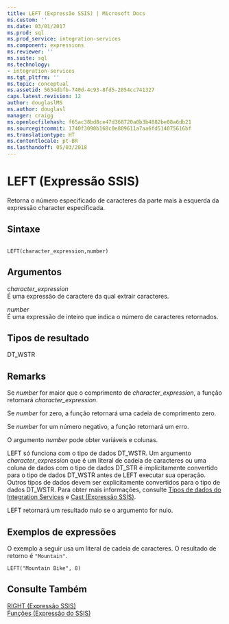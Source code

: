 ```yaml
---
title: LEFT (Expressão SSIS) | Microsoft Docs
ms.custom: ''
ms.date: 03/01/2017
ms.prod: sql
ms.prod_service: integration-services
ms.component: expressions
ms.reviewer: ''
ms.suite: sql
ms.technology:
- integration-services
ms.tgt_pltfrm: ''
ms.topic: conceptual
ms.assetid: 5634dbfb-740d-4c93-8fd5-2854cc741327
caps.latest.revision: 12
author: douglaslMS
ms.author: douglasl
manager: craigg
ms.openlocfilehash: f65ac38bd8ce47d368720a0b3b4882be08a6db21
ms.sourcegitcommit: 1740f3090b168c0e809611a7aa6fd514075616bf
ms.translationtype: HT
ms.contentlocale: pt-BR
ms.lasthandoff: 05/03/2018
---
```

# <a name="left-ssis-expression"></a>LEFT (Expressão SSIS)
  Retorna o número especificado de caracteres da parte mais à esquerda da expressão character especificada.  
  
## <a name="syntax"></a>Sintaxe  
  
```  
  
LEFT(character_expression,number)  
```  
  
## <a name="arguments"></a>Argumentos  
 *character_expression*  
 É uma expressão de caractere da qual extrair caracteres.  
  
 *number*  
 É uma expressão de inteiro que indica o número de caracteres retornados.  
  
## <a name="result-types"></a>Tipos de resultado  
 DT_WSTR  
  
## <a name="remarks"></a>Remarks  
 Se *number* for maior que o comprimento de *character_expression*, a função retornará *character_expression*.  
  
 Se *number* for zero, a função retornará uma cadeia de comprimento zero.  
  
 Se *number* for um número negativo, a função retornará um erro.  
  
 O argumento *number* pode obter variáveis e colunas.  
  
 LEFT só funciona com o tipo de dados DT_WSTR. Um argumento *character_expression* que é um literal de cadeia de caracteres ou uma coluna de dados com o tipo de dados DT_STR é implicitamente convertido para o tipo de dados DT_WSTR antes de LEFT executar sua operação. Outros tipos de dados devem ser explicitamente convertidos para o tipo de dados DT_WSTR. Para obter mais informações, consulte [Tipos de dados do Integration Services](../../integration-services/data-flow/integration-services-data-types.md) e [Cast &#40;Expressão SSIS&#41;](../../integration-services/expressions/cast-ssis-expression.md).  
  
 LEFT retornará um resultado nulo se o argumento for nulo.  
  
## <a name="expression-examples"></a>Exemplos de expressões  
 O exemplo a seguir usa um literal de cadeia de caracteres. O resultado de retorno é `"Mountain"`.  
  
```  
LEFT("Mountain Bike", 8)  
```  
  
## <a name="see-also"></a>Consulte Também  
 [RIGHT &#40;Expressão SSIS&#41;](../../integration-services/expressions/right-ssis-expression.md)   
 [Funções &#40;Expressão do SSIS&#41;](../../integration-services/expressions/functions-ssis-expression.md)  
  
  
